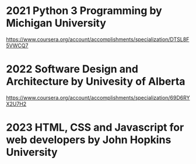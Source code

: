 # 2021 Python 3 Programming by Michigan University

https://www.coursera.org/account/accomplishments/specialization/DTSL8F5VWCQ7

# 2022 Software Design and Architecture by Univesity of Alberta

https://www.coursera.org/account/accomplishments/specialization/69D6RYX2U7H2

# 2023 HTML, CSS and Javascript for web developers by John Hopkins University

